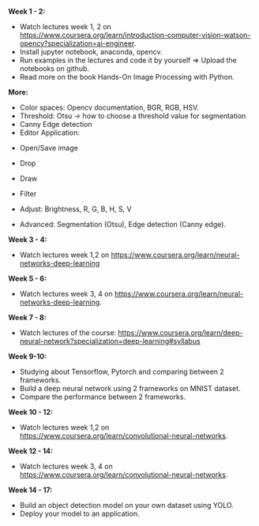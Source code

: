 **Week 1 - 2:**

- Watch lectures week 1, 2 on https://www.coursera.org/learn/introduction-computer-vision-watson-opencv?specialization=ai-engineer.
- Install jupyter notebook, anaconda, opencv.
- Run examples in the lectures and code it by yourself => Upload the notebooks on github.
- Read more on the book Hands-On Image Processing with Python.

**More:**

- Color spaces: Opencv documentation, BGR, RGB, HSV.
- Threshold: Otsu -> how to choose a threshold value for segmentation
- Canny Edge detection
- Editor Application:

+ Open/Save image

+ Drop

+ Draw

+ Filter

+ Adjust: Brightness, R, G, B, H, S, V

+ Advanced: Segmentation (Otsu), Edge detection (Canny edge).

**Week 3 - 4:**

- Watch lectures week 1,2 on https://www.coursera.org/learn/neural-networks-deep-learning

**Week 5 - 6:**

- Watch lectures week 3, 4 on https://www.coursera.org/learn/neural-networks-deep-learning.

**Week 7 - 8:**

- Watch lectures of the course: https://www.coursera.org/learn/deep-neural-network?specialization=deep-learning#syllabus

**Week 9-10:**

- Studying about Tensorflow, Pytorch and comparing between 2 frameworks.
- Build a deep neural network using 2 frameworks on MNIST dataset.
- Compare the performance between 2 frameworks.

**Week 10 - 12:**

- Watch lectures week 1,2 on https://www.coursera.org/learn/convolutional-neural-networks.

**Week 12 - 14:**

- Watch lectures week 3, 4 on https://www.coursera.org/learn/convolutional-neural-networks.

**Week 14 - 17:**

- Build an object detection model on your own dataset using YOLO.
- Deploy your model to an application.
